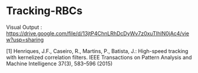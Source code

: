 # Tracking-RBCs

Visual Output :  https://drive.google.com/file/d/13jtP4ChnLRhDcDyWv7z0xuTIhlN0jAc4/view?usp=sharing

[1]   Henriques, J.F., Caseiro, R., Martins, P., Batista, J.: High-speed tracking  with kernelized correlation filters. IEEE Transactions on Pattern Analysis and Machine Intelligence 37(3), 583–596 (2015)
